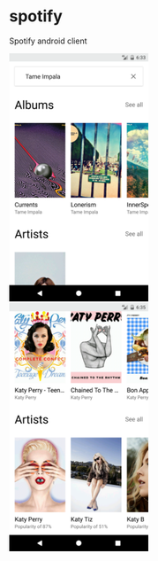 # spotify
Spotify android client

<img src="screenshots/albums.png" width="50%" />
<img src="screenshots/artists.png" width="50%" />
